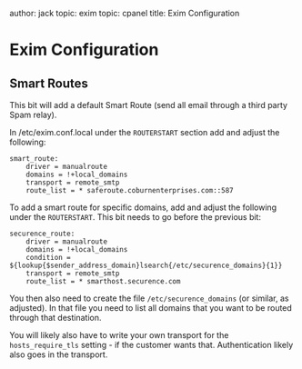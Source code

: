 author: jack
topic: exim
topic: cpanel
title: Exim Configuration

Exim Configuration
==================

Smart Routes
------------

This bit will add a default Smart Route (send all email through a third party Spam relay).

In /etc/exim.conf.local under the `ROUTERSTART` section add and adjust the following:

```
smart_route:
	driver = manualroute
	domains = !+local_domains
	transport = remote_smtp
	route_list = * saferoute.coburnenterprises.com::587
```

To add a smart route for specific domains, add and adjust the following under the `ROUTERSTART`.
This bit needs to go before the previous bit:

```
securence_route:
    driver = manualroute
    domains = !+local_domains
    condition = ${lookup{$sender_address_domain}lsearch{/etc/securence_domains}{1}}
    transport = remote_smtp
    route_list = * smarthost.securence.com
```

You then also need to create the file `/etc/securence_domains` (or similar, as adjusted).
In that file you need to list all domains that you want to be routed through that destination.

You will likely also have to write your own transport for the `hosts_require_tls` setting - if the customer wants that.
Authentication likely also goes in the transport.

